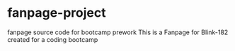 # fanpage-project
fanpage source code for bootcamp prework
This is a Fanpage for Blink-182 created for a coding bootcamp
